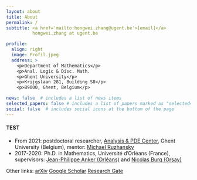 ```yaml
---
layout: about
title: About
permalink: /
subtitle: <a href='mailto:hongwei.zhang@ugent.be'>[email]</a>
          hongwei.zhang at ugent.be

profile:
  align: right
  image: Profil.jpeg
  address: >
    <p>Department of Mathematics</p>
    <p>Anal. Logic & Disc. Math. 
    <p>Ghent University</p>
    <p>Krijgslaan 281, Building S8</p>
    <p>B9000, Ghent, Belgium</p>

news: false  # includes a list of news items
selected_papers: false # includes a list of papers marked as "selected={true}"
social: false  # includes social icons at the bottom of the page
---
```



#### TEST
- From 2021: postdoctoral researcher, [Analysis & PDE Center](https://analysis-pde.org/), Ghent University (Belgium), mentor: [Michael Ruzhansky](http://ruzhansky.org/)
- 2017-2020: Ph.D. in Mathematics, Université d’Orléans (France), supervisors: [Jean-Philippe Anker (Orléans)](https://www.idpoisson.fr/anker/) and [Nicolas Burq (Orsay)](https://www.imo.universite-paris-saclay.fr/~nb/)







Other links: [arXiv](https://arxiv.org/a/zhang_h_11.html) 
             [Google Scholar](https://scholar.google.com/citations?user=5ZPwfYcAAAAJ&hl)
             [Research Gate](https://www.researchgate.net/profile/Hong-Wei-Zhang-4)
